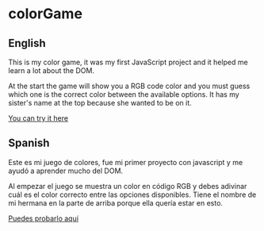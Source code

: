 # colorGame
## English
This is my color game, it was my first JavaScript project and it helped me learn a lot about the DOM.

At the start the game will show you a RGB code color and you must guess which one is the correct color between the available options.
It has my sister's name at the top because she wanted to be on it.

[You can try it here](https://antonydamico.github.io/colorGame/)

## Spanish
Este es mi juego de colores, fue mi primer proyecto con javascript y me ayudó a aprender mucho del DOM.

Al empezar el juego se muestra un color en código RGB y debes adivinar cuál es el color correcto entre las opciones disponibles. Tiene el nombre de mi hermana en la parte de arriba porque ella quería estar en esto.

[Puedes probarlo aquí](https://antonydamico.github.io/colorGame/)
